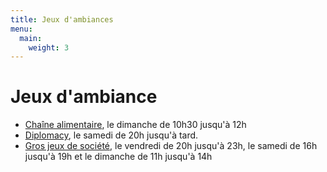 ```yaml
---
title: Jeux d'ambiances
menu:
  main:
    weight: 3
---
```


# Jeux d'ambiance
  - [Chaîne alimentaire](chaine-alimentaire), le dimanche de 10h30 jusqu'à 12h
  - [Diplomacy](diplomacy), le samedi de 20h jusqu'à tard.
  - [Gros jeux de société](gros-jeux), le vendredi de 20h jusqu'à 23h, le samedi de 16h jusqu'à 19h et le dimanche de 11h jusqu'à 14h


